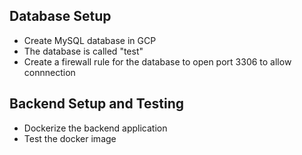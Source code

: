 ## Database Setup
- Create MySQL database in GCP
- The database is called "test"
- Create a firewall rule for the database to open port 3306 to allow connnection

## Backend Setup and Testing
- Dockerize the backend application
- Test the docker image

